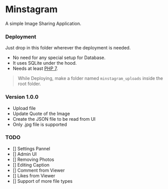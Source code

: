 Minstagram
==================
A simple Image Sharing Application.

### Deployment 

Just drop in this folder wherever the deployment is needed.

 - No need for any special setup for Database.
 - It uses SQLite under the hood.
 - Needs at least [PHP 7][php7].

> While Deploying, make a folder named `minstagram_uploads` inside the root folder.


### Version 1.0.0

- Upload file
- Update Quote of the Image
- Create the JSON file to be read from UI
- Only .jpg file is supported



### TODO

 - [] Settings Pannel
 - [] Admin UI
  - [] Removing Photos
  - [] Editing Caption
 - [] Comment from Viewer
 - [] Likes from Viewer
 - [] Support of more file types








[php7]: https://www.php.net/